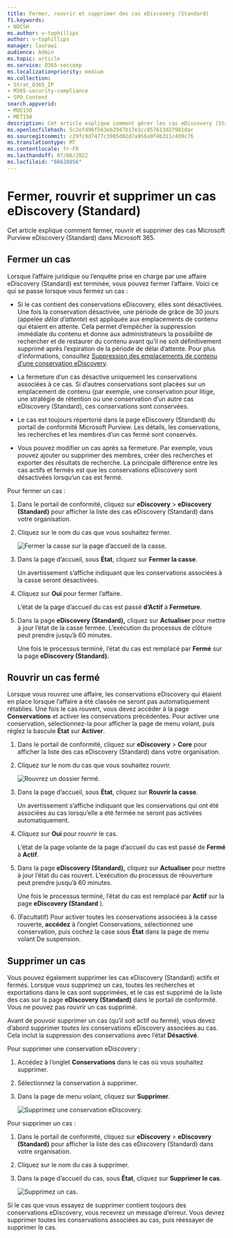 ```yaml
---
title: Fermer, rouvrir et supprimer des cas eDiscovery (Standard)
f1.keywords:
- NOCSH
ms.author: v-tophillips
author: v-tophillips
manager: laurawi
audience: Admin
ms.topic: article
ms.service: O365-seccomp
ms.localizationpriority: medium
ms.collection:
- Strat_O365_IP
- M365-security-compliance
- SPO_Content
search.appverid:
- MOE150
- MET150
description: Cet article explique comment gérer les cas eDiscovery (Standard). Cela inclut la fermeture d’un cas, la réouverture d’un dossier fermé et la suppression d’un cas.
ms.openlocfilehash: 5c2efd96f563eb2947b17e1cc857613d27981dac
ms.sourcegitcommit: c29fc9d7477c3985d02d7a956a9f4b311c4d9c76
ms.translationtype: MT
ms.contentlocale: fr-FR
ms.lasthandoff: 07/06/2022
ms.locfileid: "66628856"
---
```

# <a name="close-reopen-and-delete-a-ediscovery-standard-case"></a>Fermer, rouvrir et supprimer un cas eDiscovery (Standard)

Cet article explique comment fermer, rouvrir et supprimer des cas Microsoft Purview eDiscovery (Standard) dans Microsoft 365.

## <a name="close-a-case"></a>Fermer un cas

Lorsque l’affaire juridique ou l’enquête prise en charge par une affaire eDiscovery (Standard) est terminée, vous pouvez fermer l’affaire. Voici ce qui se passe lorsque vous fermez un cas :
  
- Si le cas contient des conservations eDiscovery, elles sont désactivées. Une fois la conservation désactivée, une période de grâce de 30 jours (appelée *délai d’attente*) est appliquée aux emplacements de contenu qui étaient en attente. Cela permet d’empêcher la suppression immédiate du contenu et donne aux administrateurs la possibilité de rechercher et de restaurer du contenu avant qu’il ne soit définitivement supprimé après l’expiration de la période de délai d’attente. Pour plus d’informations, consultez [Suppression des emplacements de contenu d’une conservation eDiscovery](create-ediscovery-holds.md#removing-content-locations-from-an-ediscovery-hold).

- La fermeture d’un cas désactive uniquement les conservations associées à ce cas. Si d’autres conservations sont placées sur un emplacement de contenu (par exemple, une conservation pour litige, une stratégie de rétention ou une conservation d’un autre cas eDiscovery (Standard), ces conservations sont conservées.

- Le cas est toujours répertorié dans la page eDiscovery (Standard) du portail de conformité Microsoft Purview. Les détails, les conservations, les recherches et les membres d’un cas fermé sont conservés.

- Vous pouvez modifier un cas après sa fermeture. Par exemple, vous pouvez ajouter ou supprimer des membres, créer des recherches et exporter des résultats de recherche. La principale différence entre les cas actifs et fermés est que les conservations eDiscovery sont désactivées lorsqu’un cas est fermé.

Pour fermer un cas :
  
1. Dans le portail de conformité, cliquez sur **eDiscovery** > **eDiscovery (Standard)** pour afficher la liste des cas eDiscovery (Standard) dans votre organisation.

2. Cliquez sur le nom du cas que vous souhaitez fermer.

   ![Fermer la casse sur la page d’accueil de la casse.](../media/eDiscoveryCaseHomePage.png)

3. Dans la page d’accueil, sous **État**, cliquez sur **Fermer la casse**.

    Un avertissement s’affiche indiquant que les conservations associées à la casse seront désactivées.

4. Cliquez sur **Oui** pour fermer l’affaire.

    L’état de la page d’accueil du cas est passé **d’Actif** à **Fermeture**.

5. Dans la page **eDiscovery (Standard),** cliquez sur **Actualiser** pour mettre à jour l’état de la casse fermée. L’exécution du processus de clôture peut prendre jusqu’à 60 minutes.

    Une fois le processus terminé, l’état du cas est remplacé par **Fermé** sur la page **eDiscovery (Standard).**

## <a name="reopen-a-closed-case"></a>Rouvrir un cas fermé

Lorsque vous rouvrez une affaire, les conservations eDiscovery qui étaient en place lorsque l’affaire a été classée ne seront pas automatiquement rétablies. Une fois le cas rouvert, vous devez accéder à la page **Conservations** et activer les conservations précédentes. Pour activer une conservation, sélectionnez-la pour afficher la page de menu volant, puis réglez la bascule **État** sur **Activer**.
  
1. Dans le portail de conformité, cliquez sur **eDiscovery** > **Core** pour afficher la liste des cas eDiscovery (Standard) dans votre organisation.

2. Cliquez sur le nom du cas que vous souhaitez rouvrir.

   ![Rouvrez un dossier fermé.](../media/eDiscoveryCaseHomePageReopen.png)

3. Dans la page d’accueil, sous **État**, cliquez sur **Rouvrir la casse**.

    Un avertissement s’affiche indiquant que les conservations qui ont été associées au cas lorsqu’elle a été fermée ne seront pas activées automatiquement.

4. Cliquez sur **Oui** pour rouvrir le cas.

    L’état de la page volante de la page d’accueil du cas est passé de **Fermé** à **Actif**.

5. Dans la page **eDiscovery (Standard),** cliquez sur **Actualiser** pour mettre à jour l’état du cas rouvert. L’exécution du processus de réouverture peut prendre jusqu’à 60 minutes. 

    Une fois le processus terminé, l’état du cas est remplacé par **Actif** sur la page **eDiscovery (Standard** ).

6. (Facultatif) Pour activer toutes les conservations associées à la casse rouverte, **accédez** à l’onglet Conservations, sélectionnez une conservation, puis cochez la case sous **État** dans la page de menu volant De suspension.
  
## <a name="delete-a-case"></a>Supprimer un cas

Vous pouvez également supprimer les cas eDiscovery (Standard) actifs et fermés. Lorsque vous supprimez un cas, toutes les recherches et exportations dans le cas sont supprimées, et le cas est supprimé de la liste des cas sur la page **eDiscovery (Standard)** dans le portail de conformité. Vous ne pouvez pas rouvrir un cas supprimé.

Avant de pouvoir supprimer un cas (qu’il soit actif ou fermé), vous devez d’abord supprimer *toutes les* conservations eDiscovery associées au cas. Cela inclut la suppression des conservations avec l’état **Désactivé**. 

Pour supprimer une conservation eDiscovery :

1. Accédez à l’onglet **Conservations** dans le cas où vous souhaitez supprimer.

2. Sélectionnez la conservation à supprimer.

3. Dans la page de menu volant, cliquez sur **Supprimer**.

      ![Supprimez une conservation eDiscovery.](../media/DeleteeDiscoveryHold.png)

Pour supprimer un cas :

1. Dans le portail de conformité, cliquez sur **eDiscovery** > **eDiscovery (Standard)** pour afficher la liste des cas eDiscovery (Standard) dans votre organisation.

2. Cliquez sur le nom du cas à supprimer.

3. Dans la page d’accueil du cas, sous **État**, cliquez sur **Supprimer le cas**.

      ![Supprimez un cas.](../media/eDiscoveryCaseHomePageDelete.png)

Si le cas que vous essayez de supprimer contient toujours des conservations eDiscovery, vous recevrez un message d’erreur. Vous devrez supprimer toutes les conservations associées au cas, puis réessayer de supprimer le cas.
